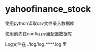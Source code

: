 # yahoofinance_stock


  使用python读取csv文件录入数据库
  
  使用前先在config.py里配置数据库
  
  Log文件在 ./log/log_****.log 里
  

  
